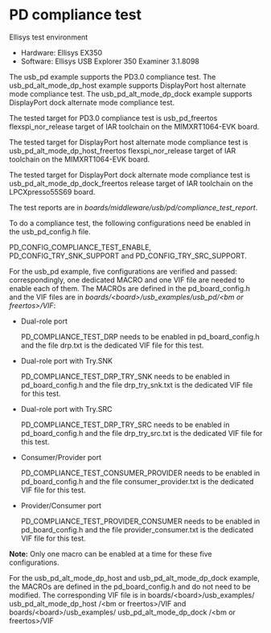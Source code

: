 # PD compliance test

Ellisys test environment

-   Hardware: Ellisys EX350
-   Software: Ellisys USB Explorer 350 Examiner 3.1.8098

The usb\_pd example supports the PD3.0 compliance test. The usb\_pd\_alt\_mode\_dp\_host example supports DisplayPort host alternate mode compliance test. The usb\_pd\_alt\_mode\_dp\_dock example supports DisplayPort dock alternate mode compliance test.

The tested target for PD3.0 compliance test is usb\_pd\_freertos flexspi\_nor\_release target of IAR toolchain on the MIMXRT1064-EVK board.

The tested target for DisplayPort host alternate mode compliance test is usb\_pd\_alt\_mode\_dp\_host\_freertos flexspi\_nor\_release target of IAR toolchain on the MIMXRT1064-EVK board.

The tested target for DisplayPort dock alternate mode compliance test is usb\_pd\_alt\_mode\_dp\_dock\_freertos release target of IAR toolchain on the LPCXpresso55S69 board.

The test reports are in *boards/middleware/usb/pd/compliance\_test\_report*.

To do a compliance test, the following configurations need be enabled in the usb\_pd\_config.h file.

PD\_CONFIG\_COMPLIANCE\_TEST\_ENABLE, PD\_CONFIG\_TRY\_SNK\_SUPPORT and PD\_CONFIG\_TRY\_SRC\_SUPPORT.

For the usb\_pd example, five configurations are verified and passed: correspondingly, one dedicated MACRO and one VIF file are needed to enable each of them. The MACROs are defined in the pd\_board\_config.h and the VIF files are in *boards/<board\>/usb\_examples/usb\_pd/<bm or freertos\>/VIF*:

-   Dual-role port

    PD\_COMPLIANCE\_TEST\_DRP needs to be enabled in pd\_board\_config.h and the file drp.txt is the dedicated VIF file for this test.

-   Dual-role port with Try.SNK

    PD\_COMPLIANCE\_TEST\_DRP\_TRY\_SNK needs to be enabled in pd\_board\_config.h and the file drp\_try\_snk.txt is the dedicated VIF file for this test.

-   Dual-role port with Try.SRC

    PD\_COMPLIANCE\_TEST\_DRP\_TRY\_SRC needs to be enabled in pd\_board\_config.h and the file drp\_try\_src.txt is the dedicated VIF file for this test.

-   Consumer/Provider port

    PD\_COMPLIANCE\_TEST\_CONSUMER\_PROVIDER needs to be enabled in pd\_board\_config.h and the file consumer\_provider.txt is the dedicated VIF file for this test.

-   Provider/Consumer port

    PD\_COMPLIANCE\_TEST\_PROVIDER\_CONSUMER needs to be enabled in pd\_board\_config.h and the file provider\_consumer.txt is the dedicated VIF file for this test.


**Note:** Only one macro can be enabled at a time for these five configurations.

For the usb\_pd\_alt\_mode\_dp\_host and usb\_pd\_alt\_mode\_dp\_dock example, the MACROs are defined in the pd\_board\_config.h and do not need to be modified. The corresponding VIF file is in boards/<board\>/usb\_examples/ usb\_pd\_alt\_mode\_dp\_host /<bm or freertos\>/VIF and boards/<board\>/usb\_examples/ usb\_pd\_alt\_mode\_dp\_dock /<bm or freertos\>/VIF

